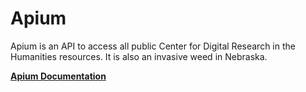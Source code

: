 # Apium

Apium is an API to access all public Center for Digital Research in the Humanities resources. It is also an invasive weed in Nebraska.

**[Apium Documentation](docs/README.md)**
